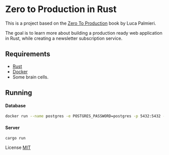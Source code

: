 # Zero to Production in Rust

This is a project based on the [Zero To Production](https://www.zero2prod.com/) book by Luca Palmieri.

The goal is to learn more about building a production ready web application in Rust,
while creating a newsletter subscription service.

## Requirements

- [Rust](https://www.rust-lang.org/tools/install)
- [Docker](https://docs.docker.com/get-docker/)
- Some brain cells.

## Running

#### Database

```bash
docker run --name postgres -e POSTGRES_PASSWORD=postgres -p 5432:5432 -d postgres
```

#### Server

`cargo run`

License [MIT](./LICENSE)